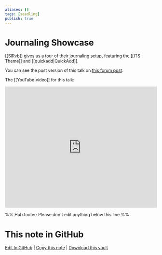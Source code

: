 ```yaml
---
aliases: []
tags: [seedling]
publish: true
---
```


# Journaling Showcase

[[SlRvb]] gives us a tour of their journaling setup, featuring the [[ITS Theme]] and [[quickadd|QuickAdd]].

You can see the post version of this talk on [this forum post](https://forum.obsidian.md/t/slrvbs-journaling-setup/).

The [[YouTube|video]] for this talk:

<iframe width="100%" height="400px" src="https://www.youtube.com/embed/e3AQKSvN2qg" title="YouTube video player" frameborder="0" allow="accelerometer; autoplay; clipboard-write; encrypted-media; gyroscope; picture-in-picture" allowfullscreen></iframe>

%% Hub footer: Please don't edit anything below this line %%

# This note in GitHub

<span class="git-footer">[Edit In GitHub](https://github.dev/obsidian-community/obsidian-hub/blob/main/04%20-%20Guides%2C%20Workflows%2C%20%26%20Courses/Community%20Talks/Journaling%20Showcase.md "git-hub-edit-note") | [Copy this note](https://raw.githubusercontent.com/obsidian-community/obsidian-hub/main/04%20-%20Guides%2C%20Workflows%2C%20%26%20Courses/Community%20Talks/Journaling%20Showcase.md "git-hub-copy-note") | [Download this vault](https://github.com/obsidian-community/obsidian-hub/archive/refs/heads/main.zip "git-hub-download-vault") </span>
